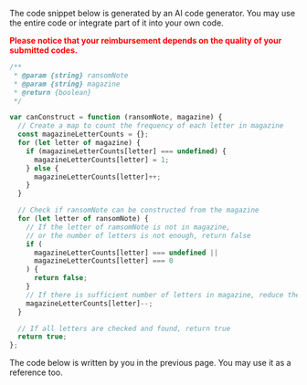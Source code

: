The code snippet below is generated by an AI code generator. You may use the entire code or integrate part of it into your own code. 



 <span style="color: red;">**Please notice that your reimbursement depends on the quality of your submitted codes.**</span> 

```javascript
/**
 * @param {string} ransomNote
 * @param {string} magazine
 * @return {boolean}
 */

var canConstruct = function (ransomNote, magazine) {
  // Create a map to count the frequency of each letter in magazine
  const magazineLetterCounts = {};
  for (let letter of magazine) {
    if (magazineLetterCounts[letter] === undefined) {
      magazineLetterCounts[letter] = 1;
    } else {
      magazineLetterCounts[letter]++;
    }
  }

  // Check if ransomNote can be constructed from the magazine
  for (let letter of ransomNote) {
    // If the letter of ramsomNote is not in magazine,
    // or the number of letters is not enough, return false
    if (
      magazineLetterCounts[letter] === undefined ||
      magazineLetterCounts[letter] === 0
    ) {
      return false;
    }
    // If there is sufficient number of letters in magazine, reduce the frequency
    magazineLetterCounts[letter]--;
  }

  // If all letters are checked and found, return true
  return true;
};
```

The code below is written by you in the previous page. You may use it as a reference too. 